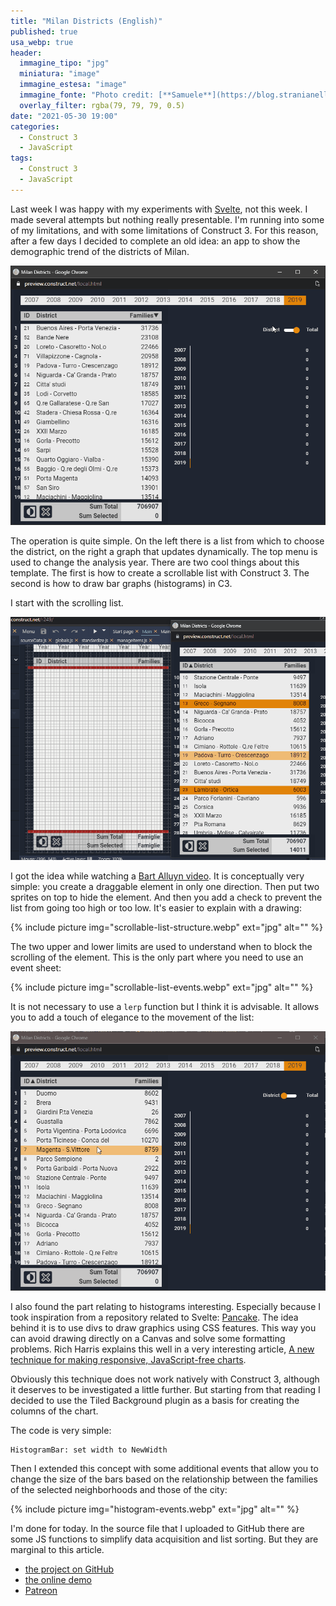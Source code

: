 ```yaml
---
title: "Milan Districts (English)"
published: true
usa_webp: true
header:
  immagine_tipo: "jpg"
  miniatura: "image"
  immagine_estesa: "image"
  immagine_fonte: "Photo credit: [**Samuele**](https://blog.stranianelli.com/)"
  overlay_filter: rgba(79, 79, 79, 0.5)
date: "2021-05-30 19:00"
categories:
  - Construct 3
  - JavaScript
tags:
  - Construct 3
  - JavaScript
---
```


Last week I was happy with my experiments with [Svelte](https://svelte.dev/), not this week. I made several attempts but nothing really presentable. I'm running into some of my limitations, and with some limitations of Construct 3. For this reason, after a few days I decided to complete an old idea: an app to show the demographic trend of the districts of Milan.

![animation](https://raw.githubusercontent.com/el3um4s/strani-anelli-blog/master/_posts/2021/2021-05-30-milan-districts/animation.gif)

The operation is quite simple. On the left there is a list from which to choose the district, on the right a graph that updates dynamically. The top menu is used to change the analysis year.
There are two cool things about this template. The first is how to create a scrollable list with Construct 3. The second is how to draw bar graphs (histograms) in C3.

I start with the scrolling list.

![scrollable list in construct 3](https://raw.githubusercontent.com/el3um4s/strani-anelli-blog/master/_posts/2021/2021-05-30-milan-districts/animation-02.gif)

I got the idea while watching a [Bart Alluyn video](https://www.youtube.com/watch?v=K5lu4GTFm3o). It is conceptually very simple: you create a draggable element in only one direction. Then put two sprites on top to hide the element. And then you add a check to prevent the list from going too high or too low. It's easier to explain with a drawing:

{% include picture img="scrollable-list-structure.webp" ext="jpg" alt="" %}

The two upper and lower limits are used to understand when to block the scrolling of the element. This is the only part where you need to use an event sheet:

{% include picture img="scrollable-list-events.webp" ext="jpg" alt="" %}

It is not necessary to use a `lerp` function but I think it is advisable. It allows you to add a touch of elegance to the movement of the list:

![scrollable list in construct 3](https://raw.githubusercontent.com/el3um4s/strani-anelli-blog/master/_posts/2021/2021-05-30-milan-districts/animation-03.gif)

I also found the part relating to histograms interesting. Especially because I took inspiration from a repository related to Svelte: [Pancake](https://github.com/Rich-Harris/pancake). The idea behind it is to use divs to draw graphics using CSS features. This way you can avoid drawing directly on a Canvas and solve some formatting problems. Rich Harris explains this well in a very interesting article, [A new technique for making responsive, JavaScript-free charts](https://dev.to/richharris/a-new-technique-for-making-responsive-javascript-free-charts-gmp).


Obviously this technique does not work natively with Construct 3, although it deserves to be investigated a little further. But starting from that reading I decided to use the Tiled Background plugin as a basis for creating the columns of the chart.

The code is very simple:

```
HistogramBar: set width to NewWidth
```

Then I extended this concept with some additional events that allow you to change the size of the bars based on the relationship between the families of the selected neighborhoods and those of the city:

{% include picture img="histogram-events.webp" ext="jpg" alt="" %}

I'm done for today. In the source file that I uploaded to GitHub there are some JS functions to simplify data acquisition and list sorting. But they are marginal to this article.

- [the project on GitHub](https://github.com/el3um4s/construct-demo)
- [the online demo](https://c3demo.stranianelli.com/javascript/011-milan-districts/demo/)
- [Patreon](https://www.patreon.com/el3um4s)